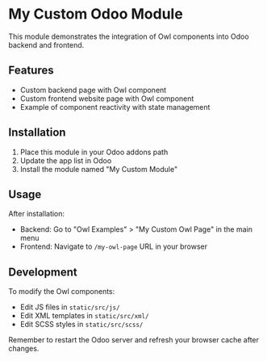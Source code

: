 # My Custom Odoo Module

This module demonstrates the integration of Owl components into Odoo backend and frontend.

## Features

- Custom backend page with Owl component
- Custom frontend website page with Owl component
- Example of component reactivity with state management

## Installation

1. Place this module in your Odoo addons path
2. Update the app list in Odoo
3. Install the module named "My Custom Module"

## Usage

After installation:

- Backend: Go to "Owl Examples" > "My Custom Owl Page" in the main menu
- Frontend: Navigate to `/my-owl-page` URL in your browser

## Development

To modify the Owl components:

- Edit JS files in `static/src/js/`
- Edit XML templates in `static/src/xml/`
- Edit SCSS styles in `static/src/scss/`

Remember to restart the Odoo server and refresh your browser cache after changes.
